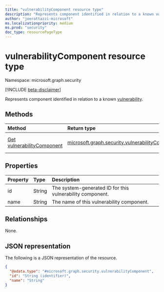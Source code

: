 ```yaml
---
title: "vulnerabilityComponent resource type"
description: "Represents component identified in relation to a known vulnerability."
author: "joerattazzi-microsoft"
ms.localizationpriority: medium
ms.prod: "security"
doc_type: resourcePageType
---
```


# vulnerabilityComponent resource type

Namespace: microsoft.graph.security

[!INCLUDE [beta-disclaimer](../../includes/beta-disclaimer.md)]

Represents component identified in relation to a known [vulnerability](../resources/security-vulnerability.md).

## Methods

|Method|Return type|Description|
|:---|:---|:---|
|[Get vulnerabilityComponent](../api/security-vulnerabilitycomponent-get.md)|[microsoft.graph.security.vulnerabilityComponent](../resources/security-vulnerabilitycomponent.md)|Read the properties and relationships of a [microsoft.graph.security.vulnerabilityComponent](../resources/security-vulnerabilitycomponent.md) object.|

## Properties

|Property|Type|Description|
|:---|:---|:---|
|id|String|The system-generated ID for this vulnerability component.|
|name|String|The name of this vulnerability component.|

## Relationships

None.

## JSON representation

The following is a JSON representation of the resource.
<!-- {
  "blockType": "resource",
  "keyProperty": "id",
  "@odata.type": "microsoft.graph.security.vulnerabilityComponent",
  "openType": false
}
-->
``` json
{
  "@odata.type": "#microsoft.graph.security.vulnerabilityComponent",
  "id": "String (identifier)",
  "name": "String"
}
```

